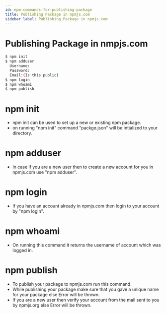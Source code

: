 ```yaml
---
id: npm-commands-for-publishing-package
title: Publishing Package in npmjs.com
sidebar_label: Publishing Package in npmjs.com
---
```

# Publishing Package in nmpjs.com
```sh
$ npm init
$ npm adduser
  Username:
  Password:
  Email:(Is this public)
$ npm login
$ npm whoami
$ npm publish
```
# npm init
 - npm init  can be used to set up a new or existing npm package.
 - on running "npm init" command "packge.json" will be intialized to your directory.
# npm adduser
 - In case if you are a new user then to create a new account for you in npmjs.com use "npm adduser".
# npm login
 - If you have an account already in npmjs.com then login to your account by "npm login". 
# npm whoami
 - On running this command it returns the username of account which was logged in.
# npm publish
 - To publish your package to npmjs.com run this command.
 - While publishing your package make sure that you gave a unique name for your package else Error will be thrown.
 - If you are a new user then verify your account from the mail sent to you by npmjs.org else Error will be thrown.


